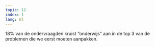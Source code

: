```yaml
---
topic: 12
index: 1
lang: nl
---
```

18% van de ondervraagden kruist “onderwijs” aan in de top 3 van de problemen
die we eerst moeten aanpakken.


